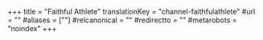 +++
title = "Faithful Athlete"
translationKey = "channel-faithfulathlete"
#url = ""
#aliases = [""]
#relcanonical = ""
#redirectto = ""
#metarobots = "noindex"
+++
